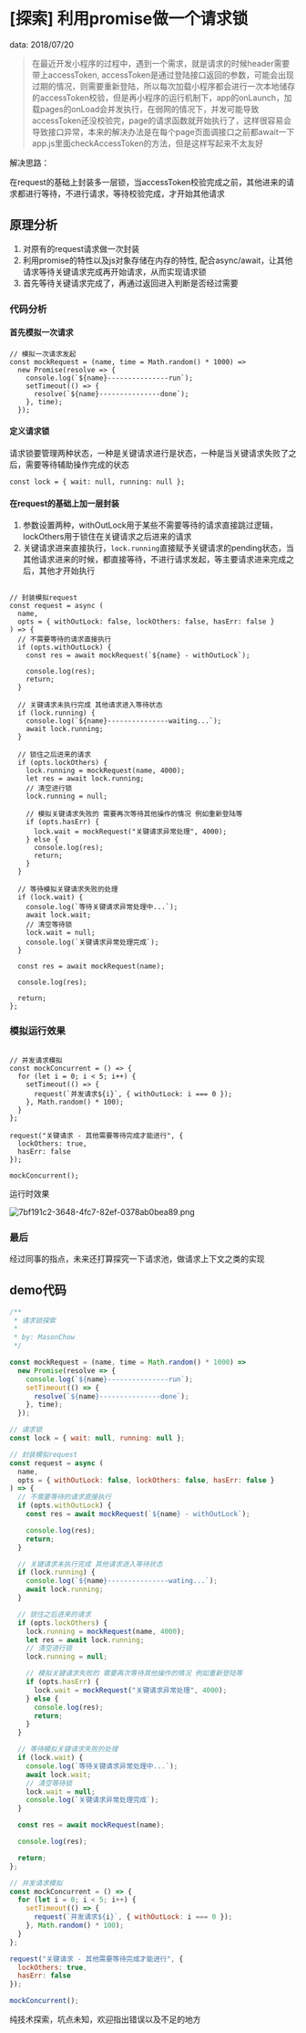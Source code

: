 # [探索] 利用promise做一个请求锁

data: 2018/07/20

> 在最近开发小程序的过程中，遇到一个需求，就是请求的时候header需要带上accessToken, accessToken是通过登陆接口返回的参数，可能会出现过期的情况，则需要重新登陆，所以每次加载小程序都会进行一次本地储存的accessToken校验，但是再小程序的运行机制下，app的onLaunch，加载pages的onLoad会并发执行，在弱网的情况下，并发可能导致accessToken还没校验完，page的请求函数就开始执行了，这样很容易会导致接口异常，本来的解决办法是在每个page页面调接口之前都await一下app.js里面checkAccessToken的方法，但是这样写起来不太友好

解决思路：

在request的基础上封装多一层锁，当accessToken校验完成之前，其他进来的请求都进行等待，不进行请求，等待校验完成，才开始其他请求

## 原理分析

1. 对原有的request请求做一次封装
2. 利用promise的特性以及js对象存储在内存的特性, 配合async/await，让其他请求等待关键请求完成再开始请求，从而实现请求锁
3. 首先等待关键请求完成了，再通过返回进入判断是否经过需要

### 代码分析

#### 首先模拟一次请求

```javascript:;
// 模拟一次请求发起
const mockRequest = (name, time = Math.random() * 1000) =>
  new Promise(resolve => {
    console.log(`${name}---------------run`);
    setTimeout(() => {
      resolve(`${name}---------------done`);
    }, time);
  });

```

#### 定义请求锁

请求锁要管理两种状态，一种是关键请求进行是状态，一种是当关键请求失败了之后，需要等待辅助操作完成的状态

```javascript:;
const lock = { wait: null, running: null };

```

#### 在request的基础上加一层封装

1. 参数设置两种，withOutLock用于某些不需要等待的请求直接跳过逻辑，lockOthers用于锁住在关键请求之后进来的请求
2. 关键请求进来直接执行，`lock.running`直接赋予关键请求的pending状态，当其他请求进来的时候，都直接等待，不进行请求发起，等主要请求进来完成之后，其他才开始执行

```javascript:;

// 封装模拟request
const request = async (
  name,
  opts = { withOutLock: false, lockOthers: false, hasErr: false }
) => {
  // 不需要等待的请求直接执行
  if (opts.withOutLock) {
    const res = await mockRequest(`${name} - withOutLock`);

    console.log(res);
    return;
  }

  // 关键请求未执行完成 其他请求进入等待状态
  if (lock.running) {
    console.log(`${name}---------------waiting...`);
    await lock.running;
  }

  // 锁住之后进来的请求
  if (opts.lockOthers) {
    lock.running = mockRequest(name, 4000);
    let res = await lock.running;
    // 清空进行锁
    lock.running = null;

    // 模拟关键请求失败的 需要再次等待其他操作的情况 例如重新登陆等
    if (opts.hasErr) {
      lock.wait = mockRequest("关键请求异常处理", 4000);
    } else {
      console.log(res);
      return;
    }
  }

  // 等待模拟关键请求失败的处理
  if (lock.wait) {
    console.log(`等待关键请求异常处理中...`);
    await lock.wait;
    // 清空等待锁
    lock.wait = null;
    console.log(`关键请求异常处理完成`);
  }

  const res = await mockRequest(name);

  console.log(res);

  return;
};

```

### 模拟运行效果

```javascript:;

// 并发请求模拟
const mockConcurrent = () => {
  for (let i = 0; i < 5; i++) {
    setTimeout(() => {
      request(`并发请求${i}`, { withOutLock: i === 0 });
    }, Math.random() * 100);
  }
};

request("关键请求 - 其他需要等待完成才能进行", {
  lockOthers: true,
  hasErr: false
});

mockConcurrent();

```

运行时效果

![7bf191c2-3648-4fc7-82ef-0378ab0bea89.png](https://mason-bucket.oss-cn-shenzhen.aliyuncs.com/blog/imgs/7bf191c2-3648-4fc7-82ef-0378ab0bea89.png)

### 最后

经过同事的指点，未来还打算探究一下请求池，做请求上下文之类的实现

## demo代码

```javascript
/**
 * 请求锁探索
 *
 * by: MasonChow
 */

const mockRequest = (name, time = Math.random() * 1000) =>
  new Promise(resolve => {
    console.log(`${name}---------------run`);
    setTimeout(() => {
      resolve(`${name}---------------done`);
    }, time);
  });

// 请求锁
const lock = { wait: null, running: null };

// 封装模拟request
const request = async (
  name,
  opts = { withOutLock: false, lockOthers: false, hasErr: false }
) => {
  // 不需要等待的请求直接执行
  if (opts.withOutLock) {
    const res = await mockRequest(`${name} - withOutLock`);

    console.log(res);
    return;
  }

  // 关键请求未执行完成 其他请求进入等待状态
  if (lock.running) {
    console.log(`${name}---------------wating...`);
    await lock.running;
  }

  // 锁住之后进来的请求
  if (opts.lockOthers) {
    lock.running = mockRequest(name, 4000);
    let res = await lock.running;
    // 清空进行锁
    lock.running = null;

    // 模拟关键请求失败的 需要再次等待其他操作的情况 例如重新登陆等
    if (opts.hasErr) {
      lock.wait = mockRequest("关键请求异常处理", 4000);
    } else {
      console.log(res);
      return;
    }
  }

  // 等待模拟关键请求失败的处理
  if (lock.wait) {
    console.log(`等待关键请求异常处理中...`);
    await lock.wait;
    // 清空等待锁
    lock.wait = null;
    console.log(`关键请求异常处理完成`);
  }

  const res = await mockRequest(name);

  console.log(res);

  return;
};

// 并发请求模拟
const mockConcurrent = () => {
  for (let i = 0; i < 5; i++) {
    setTimeout(() => {
      request(`并发请求${i}`, { withOutLock: i === 0 });
    }, Math.random() * 100);
  }
};

request("关键请求 - 其他需要等待完成才能进行", {
  lockOthers: true,
  hasErr: false
});

mockConcurrent();
```

纯技术探索，坑点未知，欢迎指出错误以及不足的地方
